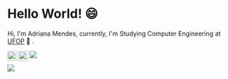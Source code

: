 # Hello World! 😄 

Hi, I'm Adriana Mendes, currently, I'm Studying Computer Engineering at [UFOP](https://ufop.br/)  🚀 . 

<a href="https://www.linkedin.com/in/adriana-mendes-engenheira-de-computacao/">
  <img align="left" alt="Abhishek's LinkdeIN" width="22px" src="https://cdn.jsdelivr.net/npm/simple-icons@v3/icons/linkedin.svg" /></a> <a href="https://www.instagram.com/adri7mendes/"> <img align="left" alt="Abhishek's Instagram" width="22px" src="https://cdn.jsdelivr.net/npm/simple-icons@v3/icons/instagram.svg" /></a>



![](https://github-readme-stats.vercel.app/api?username=AdrianaMendes&hide=stars,issues&title_color=EE82EE&icon_color=**FF00FF**)



![](https://github-readme-stats.vercel.app/api/top-langs/?username=AdrianaMendes&layout=compact&hide=html,eagle,css&title_color=EE82EE)

